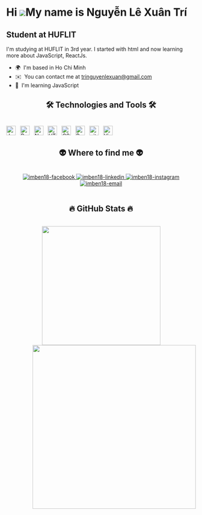 Hi ![](https://user-images.githubusercontent.com/18350557/176309783-0785949b-9127-417c-8b55-ab5a4333674e.gif)My name is Nguyễn Lê Xuân Trí
==========================================================================================================================================

Student at HUFLIT
-----------------

I'm studying at HUFLIT in 3rd year. I started with html and now learning more about JavaScript, ReactJs.

* 🌍  I'm based in Ho Chi Minh
* ✉️  You can contact me at [tringuyenlexuan@gmail.com](mailto:tringuyenlexuan@gmail.com)
* 🧠  I'm learning JavaScript

<h2 align="center">🛠 Technologies and Tools 🛠</h2>
<br>
<!-- https://simpleicons.org/ -->
<span><img src="https://img.shields.io/badge/JavaScript-282C34?logo=javascript&logoColor=F7DF1E" alt="JavaScript logo" title="JavaScript" height="25" /></span>
&nbsp;
<span><img src="https://img.shields.io/badge/ReactJS-282C34?logo=react&logoColor=61DAFB" alt="ReactJS logo" title="ReactJS" height="25" /></span>
&nbsp;
<span><img src="https://img.shields.io/badge/Node.js-282C34?logo=node.js&logoColor=00F200" alt="Node.js logo" title="Node.js" height="25" /></span>
&nbsp;
<span><img src="https://img.shields.io/badge/HTML5-282C34?logo=html5&logoColor=E34F26" alt="HTML5 logo" title="HTML5" height="25" /></span>
&nbsp;
<span><img src="https://img.shields.io/badge/CSS3-282C34?logo=css3&logoColor=1572B6" alt="CSS3 logo" title="CSS3" height="25" /></span>
&nbsp;
<span><img src="https://img.shields.io/badge/Bootstrap-282C34?logo=bootstrap&logoColor=7952B3" alt="Bootstrap logo" title="Bootstrap" height="25" /></span>
&nbsp;
<span><img src="https://img.shields.io/badge/git-282C34?logo=git&logoColor=F05032" alt="git logo" title="git" height="25" /></span>
&nbsp;
<span><img src="https://img.shields.io/badge/VS%20Code-282C34?logo=visual-studio-code&logoColor=007ACC" alt="Visual Studio Code logo" title="Visual Studio Code" height="25" /></span>
&nbsp;

<br>


<h2 align="center">👽 Where to find me 👽</h2>
<br>

<div align="center">
  <a href="https://facebook.com/bennguyen.0511" target="blank">
    <img src="https://img.icons8.com/bubbles/100/000000/facebook-new.png" alt="imben18-facebook" />
  </a>
  <a href="https://www.linkedin.com/in/tr%C3%AD-xu%C3%A2n-920786320/" target="blank">
    <img src="https://img.icons8.com/bubbles/100/000000/linkedin.png" alt="imben18-linkedin" />
  </a>
  <a href="https://instagram.com/imben_18" target="blank">
    <img src="https://img.icons8.com/bubbles/100/000000/instagram.png" alt="imben18-instagram" />
  </a>
  <a href="mailto:tringuyenlexuan@gmail.com" target="top">
    <img src="https://img.icons8.com/bubbles/100/000000/apple-mail.png" alt="imben18-email" />
  </a>
</div>
<br>

<h2 align="center">🔥 GitHub Stats 🔥</h2>
<!-- https://github.com/anuraghazra/github-readme-stats -->
<br>
<div align=center>
  <a href="#" title="imben18">
    <img width="315" align="center" src="https://github-readme-stats.vercel.app/api/top-langs/?username=imben18&hide=c%23,powershell,Mathematica,Ruby,Objective-C,Objective-C%2b%2b,Cuda&title_color=61dafb&text_color=ffffff&icon_color=61dafb&bg_color=20232a&langs_count=8&layout=compact&border_color=61dafb&hide_border=true" />
  </a>
  <a href="#" title="imben18">
    <img align="right" width="434" src="https://github-readme-stats.vercel.app/api?username=imben18&show_icons=true&theme=react&border_color=61dafb&hide_border=true&rank_icon=github&include_all_commits=true" />
  </a>
</div>
